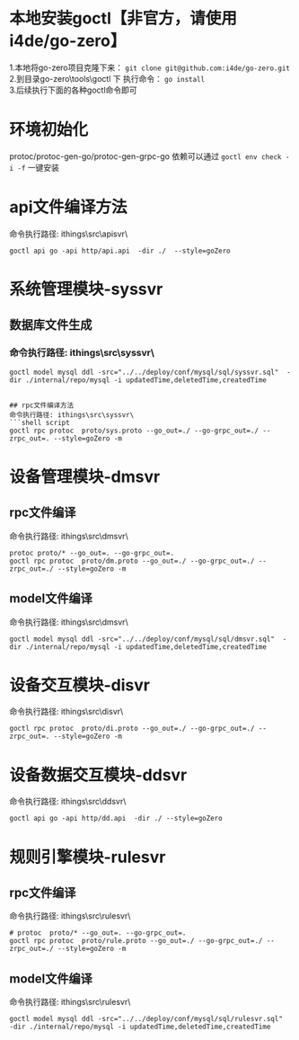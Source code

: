 # 本地安装goctl【非官方，请使用i4de/go-zero】

1.本地将go-zero项目克隆下来：  `git clone git@github.com:i4de/go-zero.git`
2.到目录go-zero\tools\goctl 下 执行命令： `go install`  
3.后续执行下面的各种goctl命令即可

# 环境初始化

protoc/protoc-gen-go/protoc-gen-grpc-go 依赖可以通过
`goctl env check -i -f` 一键安装

# api文件编译方法

命令执行路径: ithings\src\apisvr\

```shell script
goctl api go -api http/api.api  -dir ./  --style=goZero
```

# 系统管理模块-syssvr

## 数据库文件生成

### 命令执行路径: ithings\src\syssvr\

```shell script
goctl model mysql ddl -src="../../deploy/conf/mysql/sql/syssvr.sql"  -dir ./internal/repo/mysql -i updatedTime,deletedTime,createdTime


## rpc文件编译方法
命令执行路径: ithings\src\syssvr\
```shell script
goctl rpc protoc  proto/sys.proto --go_out=./ --go-grpc_out=./ --zrpc_out=. --style=goZero -m

```

# 设备管理模块-dmsvr

## rpc文件编译

命令执行路径: ithings\src\dmsvr\

```shell
protoc proto/* --go_out=. --go-grpc_out=.
goctl rpc protoc  proto/dm.proto --go_out=./ --go-grpc_out=./ --zrpc_out=./ --style=goZero -m
```

## model文件编译

命令执行路径: ithings\src\dmsvr\

```shell
goctl model mysql ddl -src="../../deploy/conf/mysql/sql/dmsvr.sql"  -dir ./internal/repo/mysql -i updatedTime,deletedTime,createdTime
```

# 设备交互模块-disvr

命令执行路径: ithings\src\disvr\

```shell
goctl rpc protoc  proto/di.proto --go_out=./ --go-grpc_out=./ --zrpc_out=. --style=goZero -m

```

# 设备数据交互模块-ddsvr

命令执行路径: ithings\src\ddsvr\

```shell
goctl api go -api http/dd.api  -dir ./ --style=goZero
```

# 规则引擎模块-rulesvr

## rpc文件编译

命令执行路径: ithings\src\rulesvr\

```shell
# protoc  proto/* --go_out=. --go-grpc_out=.
goctl rpc protoc  proto/rule.proto --go_out=./ --go-grpc_out=./ --zrpc_out=./ --style=goZero -m
```

## model文件编译

命令执行路径: ithings\src\rulesvr\

```shell
goctl model mysql ddl -src="../../deploy/conf/mysql/sql/rulesvr.sql"  -dir ./internal/repo/mysql -i updatedTime,deletedTime,createdTime
```
